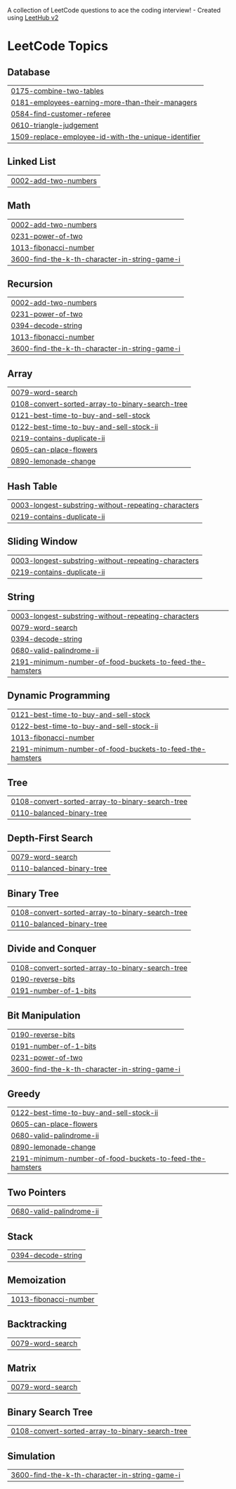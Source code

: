A collection of LeetCode questions to ace the coding interview! - Created using [LeetHub v2](https://github.com/arunbhardwaj/LeetHub-2.0)
<!---LeetCode Topics Start-->
# LeetCode Topics
## Database
|  |
| ------- |
| [0175-combine-two-tables](https://github.com/yanggang523/leetCode/tree/master/0175-combine-two-tables) |
| [0181-employees-earning-more-than-their-managers](https://github.com/yanggang523/leetCode/tree/master/0181-employees-earning-more-than-their-managers) |
| [0584-find-customer-referee](https://github.com/yanggang523/leetCode/tree/master/0584-find-customer-referee) |
| [0610-triangle-judgement](https://github.com/yanggang523/leetCode/tree/master/0610-triangle-judgement) |
| [1509-replace-employee-id-with-the-unique-identifier](https://github.com/yanggang523/leetCode/tree/master/1509-replace-employee-id-with-the-unique-identifier) |
## Linked List
|  |
| ------- |
| [0002-add-two-numbers](https://github.com/yanggang523/leetCode/tree/master/0002-add-two-numbers) |
## Math
|  |
| ------- |
| [0002-add-two-numbers](https://github.com/yanggang523/leetCode/tree/master/0002-add-two-numbers) |
| [0231-power-of-two](https://github.com/yanggang523/leetCode/tree/master/0231-power-of-two) |
| [1013-fibonacci-number](https://github.com/yanggang523/leetCode/tree/master/1013-fibonacci-number) |
| [3600-find-the-k-th-character-in-string-game-i](https://github.com/yanggang523/leetCode/tree/master/3600-find-the-k-th-character-in-string-game-i) |
## Recursion
|  |
| ------- |
| [0002-add-two-numbers](https://github.com/yanggang523/leetCode/tree/master/0002-add-two-numbers) |
| [0231-power-of-two](https://github.com/yanggang523/leetCode/tree/master/0231-power-of-two) |
| [0394-decode-string](https://github.com/yanggang523/leetCode/tree/master/0394-decode-string) |
| [1013-fibonacci-number](https://github.com/yanggang523/leetCode/tree/master/1013-fibonacci-number) |
| [3600-find-the-k-th-character-in-string-game-i](https://github.com/yanggang523/leetCode/tree/master/3600-find-the-k-th-character-in-string-game-i) |
## Array
|  |
| ------- |
| [0079-word-search](https://github.com/yanggang523/leetCode/tree/master/0079-word-search) |
| [0108-convert-sorted-array-to-binary-search-tree](https://github.com/yanggang523/leetCode/tree/master/0108-convert-sorted-array-to-binary-search-tree) |
| [0121-best-time-to-buy-and-sell-stock](https://github.com/yanggang523/leetCode/tree/master/0121-best-time-to-buy-and-sell-stock) |
| [0122-best-time-to-buy-and-sell-stock-ii](https://github.com/yanggang523/leetCode/tree/master/0122-best-time-to-buy-and-sell-stock-ii) |
| [0219-contains-duplicate-ii](https://github.com/yanggang523/leetCode/tree/master/0219-contains-duplicate-ii) |
| [0605-can-place-flowers](https://github.com/yanggang523/leetCode/tree/master/0605-can-place-flowers) |
| [0890-lemonade-change](https://github.com/yanggang523/leetCode/tree/master/0890-lemonade-change) |
## Hash Table
|  |
| ------- |
| [0003-longest-substring-without-repeating-characters](https://github.com/yanggang523/leetCode/tree/master/0003-longest-substring-without-repeating-characters) |
| [0219-contains-duplicate-ii](https://github.com/yanggang523/leetCode/tree/master/0219-contains-duplicate-ii) |
## Sliding Window
|  |
| ------- |
| [0003-longest-substring-without-repeating-characters](https://github.com/yanggang523/leetCode/tree/master/0003-longest-substring-without-repeating-characters) |
| [0219-contains-duplicate-ii](https://github.com/yanggang523/leetCode/tree/master/0219-contains-duplicate-ii) |
## String
|  |
| ------- |
| [0003-longest-substring-without-repeating-characters](https://github.com/yanggang523/leetCode/tree/master/0003-longest-substring-without-repeating-characters) |
| [0079-word-search](https://github.com/yanggang523/leetCode/tree/master/0079-word-search) |
| [0394-decode-string](https://github.com/yanggang523/leetCode/tree/master/0394-decode-string) |
| [0680-valid-palindrome-ii](https://github.com/yanggang523/leetCode/tree/master/0680-valid-palindrome-ii) |
| [2191-minimum-number-of-food-buckets-to-feed-the-hamsters](https://github.com/yanggang523/leetCode/tree/master/2191-minimum-number-of-food-buckets-to-feed-the-hamsters) |
## Dynamic Programming
|  |
| ------- |
| [0121-best-time-to-buy-and-sell-stock](https://github.com/yanggang523/leetCode/tree/master/0121-best-time-to-buy-and-sell-stock) |
| [0122-best-time-to-buy-and-sell-stock-ii](https://github.com/yanggang523/leetCode/tree/master/0122-best-time-to-buy-and-sell-stock-ii) |
| [1013-fibonacci-number](https://github.com/yanggang523/leetCode/tree/master/1013-fibonacci-number) |
| [2191-minimum-number-of-food-buckets-to-feed-the-hamsters](https://github.com/yanggang523/leetCode/tree/master/2191-minimum-number-of-food-buckets-to-feed-the-hamsters) |
## Tree
|  |
| ------- |
| [0108-convert-sorted-array-to-binary-search-tree](https://github.com/yanggang523/leetCode/tree/master/0108-convert-sorted-array-to-binary-search-tree) |
| [0110-balanced-binary-tree](https://github.com/yanggang523/leetCode/tree/master/0110-balanced-binary-tree) |
## Depth-First Search
|  |
| ------- |
| [0079-word-search](https://github.com/yanggang523/leetCode/tree/master/0079-word-search) |
| [0110-balanced-binary-tree](https://github.com/yanggang523/leetCode/tree/master/0110-balanced-binary-tree) |
## Binary Tree
|  |
| ------- |
| [0108-convert-sorted-array-to-binary-search-tree](https://github.com/yanggang523/leetCode/tree/master/0108-convert-sorted-array-to-binary-search-tree) |
| [0110-balanced-binary-tree](https://github.com/yanggang523/leetCode/tree/master/0110-balanced-binary-tree) |
## Divide and Conquer
|  |
| ------- |
| [0108-convert-sorted-array-to-binary-search-tree](https://github.com/yanggang523/leetCode/tree/master/0108-convert-sorted-array-to-binary-search-tree) |
| [0190-reverse-bits](https://github.com/yanggang523/leetCode/tree/master/0190-reverse-bits) |
| [0191-number-of-1-bits](https://github.com/yanggang523/leetCode/tree/master/0191-number-of-1-bits) |
## Bit Manipulation
|  |
| ------- |
| [0190-reverse-bits](https://github.com/yanggang523/leetCode/tree/master/0190-reverse-bits) |
| [0191-number-of-1-bits](https://github.com/yanggang523/leetCode/tree/master/0191-number-of-1-bits) |
| [0231-power-of-two](https://github.com/yanggang523/leetCode/tree/master/0231-power-of-two) |
| [3600-find-the-k-th-character-in-string-game-i](https://github.com/yanggang523/leetCode/tree/master/3600-find-the-k-th-character-in-string-game-i) |
## Greedy
|  |
| ------- |
| [0122-best-time-to-buy-and-sell-stock-ii](https://github.com/yanggang523/leetCode/tree/master/0122-best-time-to-buy-and-sell-stock-ii) |
| [0605-can-place-flowers](https://github.com/yanggang523/leetCode/tree/master/0605-can-place-flowers) |
| [0680-valid-palindrome-ii](https://github.com/yanggang523/leetCode/tree/master/0680-valid-palindrome-ii) |
| [0890-lemonade-change](https://github.com/yanggang523/leetCode/tree/master/0890-lemonade-change) |
| [2191-minimum-number-of-food-buckets-to-feed-the-hamsters](https://github.com/yanggang523/leetCode/tree/master/2191-minimum-number-of-food-buckets-to-feed-the-hamsters) |
## Two Pointers
|  |
| ------- |
| [0680-valid-palindrome-ii](https://github.com/yanggang523/leetCode/tree/master/0680-valid-palindrome-ii) |
## Stack
|  |
| ------- |
| [0394-decode-string](https://github.com/yanggang523/leetCode/tree/master/0394-decode-string) |
## Memoization
|  |
| ------- |
| [1013-fibonacci-number](https://github.com/yanggang523/leetCode/tree/master/1013-fibonacci-number) |
## Backtracking
|  |
| ------- |
| [0079-word-search](https://github.com/yanggang523/leetCode/tree/master/0079-word-search) |
## Matrix
|  |
| ------- |
| [0079-word-search](https://github.com/yanggang523/leetCode/tree/master/0079-word-search) |
## Binary Search Tree
|  |
| ------- |
| [0108-convert-sorted-array-to-binary-search-tree](https://github.com/yanggang523/leetCode/tree/master/0108-convert-sorted-array-to-binary-search-tree) |
## Simulation
|  |
| ------- |
| [3600-find-the-k-th-character-in-string-game-i](https://github.com/yanggang523/leetCode/tree/master/3600-find-the-k-th-character-in-string-game-i) |
<!---LeetCode Topics End-->